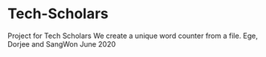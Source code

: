 # Tech-Scholars
Project for Tech Scholars
We create a unique word counter from a file. 
Ege, Dorjee and SangWon 
June 2020
